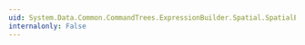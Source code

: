 ```yaml
---
uid: System.Data.Common.CommandTrees.ExpressionBuilder.Spatial.SpatialEdmFunctions.GeometryMultiPolygonFromText(System.Data.Common.CommandTrees.DbExpression,System.Data.Common.CommandTrees.DbExpression)
internalonly: False
---
```

